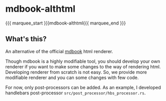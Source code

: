 # mdbook-althtml
{{{ marquee_start }}}mdbook-althtml{{{ marquee_end }}}

## What's this?
An alternative of the official [mdbook](https://github.com/rust-lang-nursery/mdBook) html renderer.  

Though mdbook is a highly modifiable tool, you should develop your own renderer if you want to make some changes to the way of rendering html.  
Developing renderer from scratch is not easy. So, we provide more modifiable renderer and you can some changes with few code.

For now, only post-processors can be added.
As an example, I developed handlebars post-processor `src/post_processor/hbs_processor.rs`.
